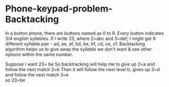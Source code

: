 # Phone-keypad-problem- Backtacking

In a button phone, there are buttons named as 0 to 9. Every button indicates 3/4 english syllebles. If I write 23, where 2=abc and 3=def; I might get 9 different sylleble pair - ad, ae, af, bd, be, bf, cd, ce, cf. Backtacking algorithm helps us to give away the sylleble we don't want & see other options within the same number.

Suppose I want 23= be 
So backtracking will help me to give up 2=a and follow the next match 2=b
Then it will follow the next level b, gives up 3=d and follow the next match 3=e<br>
so 23=be

